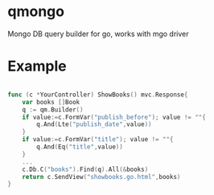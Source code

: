 # qmongo
Mongo DB query builder for go, works with mgo driver

# Example
```go

func (c *YourController) ShowBooks() mvc.Response{
	var books []Book
	q := qm.Builder()
	if value:=c.FormVar("publish_before"); value != ""{
		q.And(Lte("publish_date",value))
	}
	if value:=c.FormVar("title"); value != ""{
		q.And(Eq("title",value))
	}
	...
	c.Db.C("books").Find(q).All(&books)
	return c.SendView("showbooks.go.html",books)
}

```
